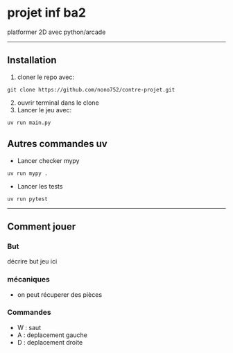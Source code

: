# projet inf ba2
platformer 2D avec python/arcade

---

## Installation
1. cloner le repo avec:
```shell
git clone https://github.com/nono752/contre-projet.git
```
2. ouvrir terminal dans le clone
3. Lancer le jeu avec:
```shell
uv run main.py
```

## Autres commandes uv
* Lancer checker mypy
```shell
uv run mypy .
```

* Lancer les tests
```shell
uv run pytest
```

---

## Comment jouer
### But
décrire but jeu ici
### mécaniques
* on peut récuperer des pièces
### Commandes
* W :   saut
* A :   deplacement gauche
* D :   deplacement droite